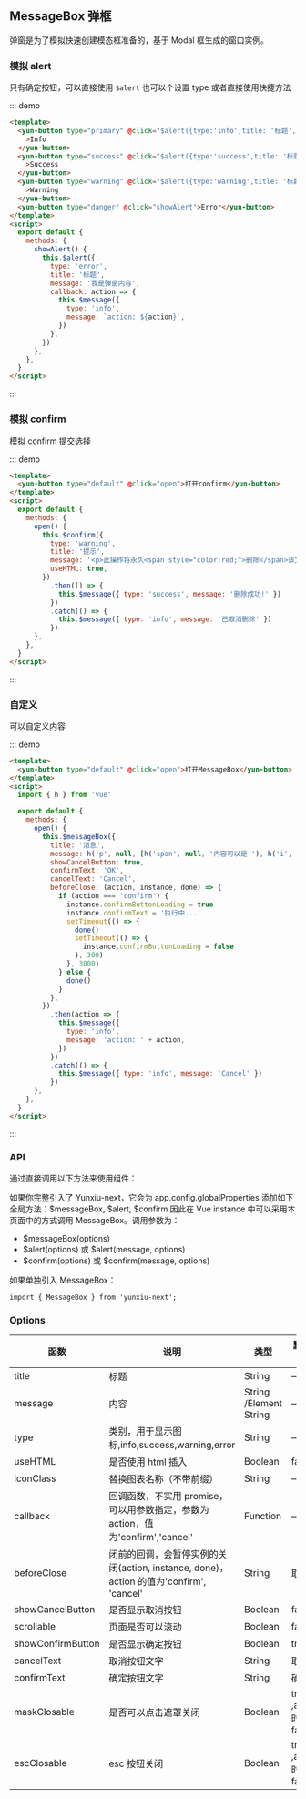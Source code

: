 ## MessageBox 弹框

弹窗是为了模拟快速创建模态框准备的，基于 Modal 框生成的窗口实例。

### 模拟 alert

只有确定按钮，可以直接使用 `$alert` 也可以个设置 type 或者直接使用快捷方法

::: demo

```html
<template>
  <yun-button type="primary" @click="$alert({type:'info',title: '标题',message: '我是弹窗内容',width:'500px'})"
    >Info
  </yun-button>
  <yun-button type="success" @click="$alert({type:'success',title: '标题',message: '我是弹窗内容'})"
    >Success
  </yun-button>
  <yun-button type="warning" @click="$alert({type:'warning',title: '标题',message: '我是弹窗内容'})"
    >Warning
  </yun-button>
  <yun-button type="danger" @click="showAlert">Error</yun-button>
</template>
<script>
  export default {
    methods: {
      showAlert() {
        this.$alert({
          type: 'error',
          title: '标题',
          message: '我是弹窗内容',
          callback: action => {
            this.$message({
              type: 'info',
              message: `action: ${action}`,
            })
          },
        })
      },
    },
  }
</script>
```

:::

### 模拟 confirm

模拟 confirm 提交选择

::: demo

```html
<template>
  <yun-button type="default" @click="open">打开confirm</yun-button>
</template>
<script>
  export default {
    methods: {
      open() {
        this.$confirm({
          type: 'warning',
          title: '提示',
          message: '<p>此操作将永久<span style="color:red;">删除</span>该文件, 是否继续?</p>',
          useHTML: true,
        })
          .then(() => {
            this.$message({ type: 'success', message: '删除成功!' })
          })
          .catch(() => {
            this.$message({ type: 'info', message: '已取消删除' })
          })
      },
    },
  }
</script>
```

:::

### 自定义

可以自定义内容

::: demo

```html
<template>
  <yun-button type="default" @click="open">打开MessageBox</yun-button>
</template>
<script>
  import { h } from 'vue'

  export default {
    methods: {
      open() {
        this.$messageBox({
          title: '消息',
          message: h('p', null, [h('span', null, '内容可以是 '), h('i', { style: 'color: teal' }, 'VNode')]),
          showCancelButton: true,
          confirmText: 'OK',
          cancelText: 'Cancel',
          beforeClose: (action, instance, done) => {
            if (action === 'confirm') {
              instance.confirmButtonLoading = true
              instance.confirmText = '执行中...'
              setTimeout(() => {
                done()
                setTimeout(() => {
                  instance.confirmButtonLoading = false
                }, 300)
              }, 3000)
            } else {
              done()
            }
          },
        })
          .then(action => {
            this.$message({
              type: 'info',
              message: 'action: ' + action,
            })
          })
          .catch(() => {
            this.$message({ type: 'info', message: 'Cancel' })
          })
      },
    },
  }
</script>
```

:::

### API

通过直接调用以下方法来使用组件：

如果你完整引入了 Yunxiu-next，它会为 app.config.globalProperties 添加如下全局方法：$messageBox, $alert, \$confirm 因此在 Vue instance 中可以采用本页面中的方式调用
MessageBox。调用参数为：

- \$messageBox(options)
- $alert(options) 或 $alert(message, options)
- $confirm(options) 或 $confirm(message, options)

如果单独引入 MessageBox：

    import { MessageBox } from 'yunxiu-next';

### Options

| 函数              | 说明                                                                                   | 类型                   | 默认值                 |
| ----------------- | -------------------------------------------------------------------------------------- | ---------------------- | ---------------------- |
| title             | 标题                                                                                   | String                 | —                      |
| message           | 内容                                                                                   | String /Element String | —                      |
| type              | 类别，用于显示图标,info,success,warning,error                                          | String                 | —                      |
| useHTML           | 是否使用 html 插入                                                                     | Boolean                | false                  |
| iconClass         | 替换图表名称（不带前缀）                                                               | String                 | —                      |
| callback          | 回调函数，不实用 promise，可以用参数指定，参数为 action，值为'confirm','cancel'        | Function               | —                      |
| beforeClose       | 闭前的回调，会暂停实例的关闭(action, instance, done)，action 的值为'confirm', 'cancel' | String                 | 取消                   |
| showCancelButton  | 是否显示取消按钮                                                                       | Boolean                | false                  |
| scrollable        | 页面是否可以滚动                                                                       | Boolean                | false                  |
| showConfirmButton | 是否显示确定按钮                                                                       | Boolean                | true                   |
| cancelText        | 取消按钮文字                                                                           | String                 | 取消                   |
| confirmText       | 确定按钮文字                                                                           | String                 | 确定                   |
| maskClosable      | 是否可以点击遮罩关闭                                                                   | Boolean                | true ,alert 时为 false |
| escClosable       | esc 按钮关闭                                                                           | Boolean                | true ,alert 时为 false |
